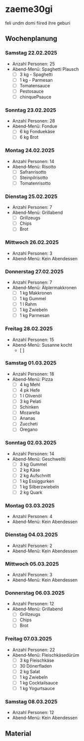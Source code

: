 # zaeme30gi
feli undm domi fiired ihre geburi

## Wochenplanung
### Samstag 22.02.2025
- Anzahl Personen: 25
- Abend-Menü: Spaghetti Plausch
    - [ ] 3 kg - Spaghetti
    - [ ] 1 kg - Parmesan
    - [ ] Tomatensauce
    - [ ] Pestosauce
    - [ ] chinquePsauce

### Sonntag 23.02.2025
- Anzahl Personen: 28
- Abend-Menü: Fondue
    - [ ] 6 kg Fonduekäse
    - [ ] 6 kg Brot

### Montag 24.02.2025
- Anzahl Personen: 14
- Abend-Menü: Risotto
    - [ ] Safranrisotto
    - [ ] Steinpilrisotto
    - [ ] Tomatenrisotto
  
### Dienstag 25.02.2025
- Anzahl Personen: 7
- Abend-Menü: Grillabend
    - [ ] Grillzeugs
    - [ ] Chips
    - [ ] Brot
  
### Mittwoch 26.02.2025
- Anzahl Personen: 3
- Abend-Menü: Kein Abendessen

### Donnerstag 27.02.2025
- Anzahl Personen: 7
- Abend-Menü: Älplermakkronen
   - [ ] 1 kg Makkronen
   - [ ] 1 kg Gummel
   - [ ] 1 l Rahm
   - [ ] 1 kg Zwiebeln
   - [ ] 1 kg Parmesan

### Freitag 28.02.2025
- Anzahl Personen: 15
- Abend-Menü: Susanne kocht
  - [ ]

### Samstag 01.03.2025
- Anzahl Personen: 18
- Abend-Menü: Pizza
  - [ ] 4 kg Mehl
  - [ ] 4 pk Hefe
  - [ ] 1 l Olivenöl
  - [ ] 3 kg Pelati
  - [ ] Schinken
  - [ ] Mozarella
  - [ ] Ananas
  - [ ] Zuccheti
  - [ ] Oregano

### Sonntag 02.03.2025
- Anzahl Personen: 14
- Abend-Menü: Geschwellti
  - [ ] 3 kg Gummel
  - [ ] 2 kg Käse
  - [ ] 2 kg Aufschnitt
  - [ ] 1 kg Essiggurken
  - [ ] 1 kg Silberzwiebeln
  - [ ] 2 kg Quark

### Montag 03.03.2025
- Anzahl Personen: 4
- Abend-Menü: Kein Abendessen

### Dienstag 04.03.2025
- Anzahl Personen: 2
- Abend-Menü: Kein Abendessen

### Mittwoch 05.03.2025
- Anzahl Personen: 3
- Abend-Menü: Kein Abendessen

### Donnerstag 06.03.2025
- Anzahl Personen: 12
- Abend-Menü: Grillabend
    - [ ] Grillzeugs
    - [ ] Chips
    - [ ] Brot

### Freitag 07.03.2025
- Anzahl Personen: 22
- Abend-Menü: Fleischkäsedürüm
  - [ ] 3 kg Fleischkäse
  - [ ] 30 Dönerfladen
  - [ ] 2 kg Salat
  - [ ] 1 kg Zwiebeln
  - [ ] 1 kg Cocktailsauce
  - [ ] 1 kg Yogurtsauce

### Samstag 08.03.2025
- Anzahl Personen: 12
- Abend-Menü: Kein Abendessen



## Material
